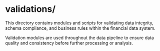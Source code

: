# validations/

This directory contains modules and scripts for validating data integrity, schema compliance, and business rules within the financial data system.

Validation modules are used throughout the data pipeline to ensure data quality and consistency before further processing or analysis. 